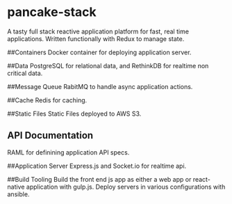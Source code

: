 # pancake-stack
A tasty full stack reactive application platform for fast, real time applications. Written functionally with Redux to manage state.

##Containers
Docker container for deploying application server.

##Data
PostgreSQL for relational data, and RethinkDB for realtime non critical data.

##Message Queue
RabitMQ to handle async application actions.

##Cache
Redis for caching.

##Static Files
Static Files deployed to AWS S3.

## API Documentation
RAML for definining application API specs.

##Application Server
Express.js and Socket.io for realtime api.

##Build Tooling
Build the front end js app as either a web app or react-native application with gulp.js.  Deploy servers in various configurations
with ansible.
